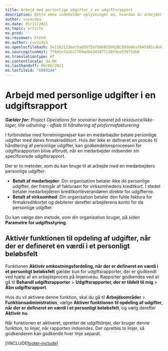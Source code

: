 ```yaml
---
title: Arbejd med personlige udgifter i en udgiftsrapport
description: Dette emne indeholder oplysninger om, hvordan du arbejder med personlige udgifter, som medarbejdere afholder sig, mens de rejser i erhvervsmæssige øjemed.
author: suvaidya
ms.date: 05/11/2021
ms.topic: article
ms.prod: ''
ms.reviewer: kfend
ms.author: suvaidya
ms.openlocfilehash: 5e1162133eec5a85675bf686855d420c50de0eaf045d81c4b417b6fe66ee19fe
ms.sourcegitcommit: 7f8d1e7a16af769adb43d1877c28fdce53975db8
ms.translationtype: HT
ms.contentlocale: da-DK
ms.lasthandoff: 08/06/2021
ms.locfileid: "6993144"
---
```

# <a name="work-with-personal-expenses-on-an-expense-report"></a>Arbejd med personlige udgifter i en udgiftsrapport

_**Gælder for:** Project Operations for scenarier baseret på ressource/ikke-lager, lille udrulning - aftale til håndtering af proformafakturering_

I forbindelse med forretningsrejser kan en medarbejder betale personlige udgifter med deres firmakreditkort. Hvis der ikke er defineret en proces til håndtering af personlige udgifter, kan godkendelsesprocessen for udgiftsrapporten blive afbrudt, når en medarbejder indsender sin specificerede udgiftsrapport.

Der er to metoder, som du kan bruge til at arbejde med en medarbejders personlige udgifter:

  - **Betalt af medarbejder**: Din organisation betaler ikke de personlige udgifter, der fremgår af fakturaen for virksomhedens kreditkort. I stedet betaler medarbejderen kreditkortleverandøren direkte for udgifterne. 
  - **Betalt af virksomhed**: Din organisation betaler den fulde faktura for firmakreditkortet og debiterer derefter arbejderens konto for de personlige udgifter.

Du kan vælge den metode, som din organisation bruger, på siden **Parametre for udgiftsstyring**.


## <a name="enable-split-expense-function-when-personal-amount-field-has-value-defined"></a>Aktivér funktionen til opdeling af udgifter, når der er defineret en værdi i et personligt beløbsfelt

Funktionen **Aktivér omkostningsfordeling, når der er defineret en værdi i et personligt beløbsfelt** gælder kun for udgiftsrapporter, der er godkendt ved hjælp af en arbejdsproces på linjeniveau. Rapporter godkendes ved at gå til **Behandl udgiftsrapporter** > **Udgiftsrapporter, der er tildelt til mig** > **Åbn udgiftsrapport**. 

Hvis du vil aktivere denne funktion, skal du gå til **Arbejdsområder** > **Funktionsadministration**, vælge **Aktiver funktionen til opdeling af udgifter, når der er defineret en værdi i et personligt beløbsfelt**, og vælg derefter **Aktivér nu**. 

Når funktionen er aktiveret, opretter de udgiftslinjer, der bruger denne funktion, to linjer, når rapporten indsendes. Der oprettes to linjer, så godkenderen kan godkende hver linje separat.


[!INCLUDE[footer-include](../includes/footer-banner.md)]
